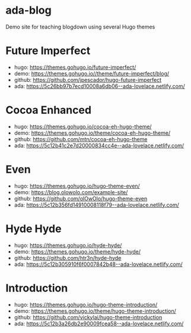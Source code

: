 # ada-blog
Demo site for teaching blogdown using several Hugo themes

# Future Imperfect

- hugo: https://themes.gohugo.io/future-imperfect/
- demo: https://themes.gohugo.io//theme/future-imperfect/blog/
- github: https://github.com/jpescador/hugo-future-imperfect
- ada: https://5c26bb97b7ecd10008a6db06--ada-lovelace.netlify.com/

# Cocoa Enhanced

- hugo: https://themes.gohugo.io/cocoa-eh-hugo-theme/
- demo: https://themes.gohugo.io/theme/cocoa-eh-hugo-theme/
- github: https://github.com/mtn/cocoa-eh-hugo-theme
- ada: https://5c12b41c2e7d20000834cc4e--ada-lovelace.netlify.com/

# Even

- hugo: https://themes.gohugo.io/hugo-theme-even/
- demo: https://blog.olowolo.com/example-site/
- github: https://github.com/olOwOlo/hugo-theme-even
- ada: https://5c12b356fd14910008118f79--ada-lovelace.netlify.com/

# Hyde Hyde

- hugo: https://themes.gohugo.io/hyde-hyde/
- demo: https://themes.gohugo.io/theme/hyde-hyde/
- github: https://github.com/htr3n/hyde-hyde
- ada: https://5c12b305910f6f0007842b48--ada-lovelace.netlify.com/

# Introduction

- hugo: https://themes.gohugo.io/hugo-theme-introduction/
- demo: https://themes.gohugo.io/theme/hugo-theme-introduction/
- github: https://github.com/vickylai/hugo-theme-introduction
- ada: https://5c12b3a26db2e90009fcea58--ada-lovelace.netlify.com/
